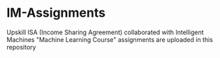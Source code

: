 # IM-Assignments
Upskill ISA (Income Sharing Agreement) collaborated with Intelligent Machines "Machine Learning Course" assignments are uploaded in this repository
